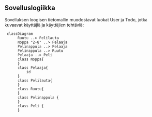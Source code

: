 ## Sovelluslogiikka

Sovelluksen loogisen tietomallin muodostavat luokat User ja Todo, jotka kuvaavat käyttäjiä ja käyttäjien tehtäviä:

```mermaid
 classDiagram
      Ruutu ..> Pelilauta
      Noppa "2-8" ..> Pelaaja
      Pelinappula ..> Pelaaja
      Pelinappula ..> Ruutu
      Pelaaja ..> Peli
      class Noppa{
      }
      class Pelaaja{
          id
      }
      class Pelilauta{
      }
      class Ruutu{
      }
      class Pelinappula {
      }
      class Peli {
      }
```
